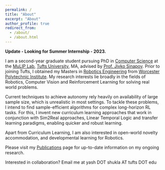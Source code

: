 ```yaml
---
permalink: /
title: "About"
excerpt: "About"
author_profile: true
redirect_from: 
  - /about/
  - /about.html
---
```


<b> Update - Looking for Summer Internship - 2023. </b>

I am a second-year graduate student pursuing PhD in [Computer Science](https://engineering.tufts.edu/cs/) at the [MuLIP Lab](https://mulip.cs.tufts.edu/),  [Tufts University](https://www.tufts.edu/), MA, advised by [Prof. Jivko Sinapov](https://www.eecs.tufts.edu/~jsinapov/). Prior to joining Tufts, I obtained my Masters in [Robotics Engineering](https://www.wpi.edu/academics/departments/robotics-engineering) from [Worcester Polytechnic Institute](https://www.wpi.edu/). My research interests lie broadly in the fields of Robotics, Computer Vision and Reinforcement Learning for solving real world problems.

Current techniques to achieve autonomy rely heavily on availability of large sample size, which is unrealistic in most settings. 
To tackle these problems, I intend to find sample-efficient algorithms for complex long-horizon RL tasks. For this, I invent new curriculum learning approaches that work in conjunction with Sim2Real approaches, Linear Temporal Logic and transfer learning paradigms, enabling quicker and robust learning. 

Apart from Curriculum Learning, I am also interested in open-world novelty accommodation, and developmental learning for Robotics.  

Please  visit my [Publications](https://yshukla.com//publications/) page for up-to-date information on my ongoing research.


Interested in collaboration? Email me at yash DOT shukla AT tufts DOT edu
